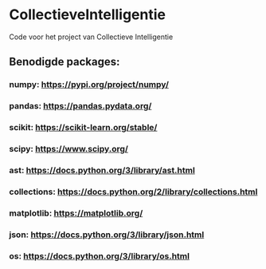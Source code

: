 # CollectieveIntelligentie
Code voor het project van Collectieve Intelligentie

## Benodigde packages:
### numpy: https://pypi.org/project/numpy/
### pandas: https://pandas.pydata.org/
### scikit: https://scikit-learn.org/stable/
### scipy: https://www.scipy.org/
### ast: https://docs.python.org/3/library/ast.html
### collections: https://docs.python.org/2/library/collections.html
### matplotlib: https://matplotlib.org/
### json: https://docs.python.org/3/library/json.html
### os: https://docs.python.org/3/library/os.html
